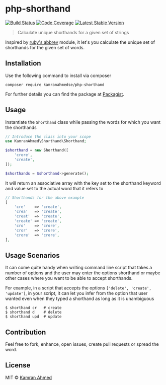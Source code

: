# php-shorthand

[![Build Status](https://travis-ci.org/kamranahmedse/php-shorthand.svg?branch=master)](https://travis-ci.org/kamranahmedse/php-shorthand)
[![Code Coverage](https://scrutinizer-ci.com/g/kamranahmedse/php-shorthand/badges/coverage.png?b=master)](https://scrutinizer-ci.com/g/kamranahmedse/php-shorthand/?branch=master)
[![Latest Stable Version](https://poser.pugx.org/kamranahmedse/php-shorthand/v/stable.svg)](https://packagist.org/packages/kamranahmedse/php-shorthand)

> Calculate unique shorthands for a given set of strings

Inspired by [ruby's abbrev](http://apidock.com/ruby/Abbrev) module, it let's you calculate the unique set of shorthands for the given set of words.

## Installation

Use the following command to install via composer

```
composer require kamranahmedse/php-shorthand
```
For further details you can find the package at <a href="https://packagist.org/packages/kamranahmedse/php-shorthand">Packagist</a>.


## Usage

Instantiate the `Shorthand` class while passing the words for which you want the shorthands

```php
// Introduce the class into your scope
use KamranAhmed\Shorthand\Shorthand;

$shorthand = new Shorthand([
    'crore',
    'create',
]);

$shorthands = $shorthand->generate();
```
It will return an associative array with the key set to the shorthand keyword and value set to the actual word that it refers to
```php
// Shorthands for the above example
[
    'cre'    => 'create',
    'crea'   => 'create',
    'creat'  => 'create',
    'create' => 'create',
    'cro'    => 'crore',
    'cror'   => 'crore',
    'crore'  => 'crore',
],
```

## Usage Scenarios

It can come quite handy when writing command line script that takes a number of options and the user may enter the options shorthand or maybe other cases where you want to be able to accept shorthands.

For example, in a script that accepts the options `['delete', 'create', 'update']`, in your script, it can let you infer from the option that user wanted even when they typed a shorthand as long as it is unambiguous


```shell
$ shorthand cr   # create
$ shorthand d    # delete
$ shorthand upd  # update
```

## Contribution

Feel free to fork, enhance, open issues, create pull requests or spread the word.

## License

MIT &copy; [Kamran Ahmed](http://kamranahmed.info)
